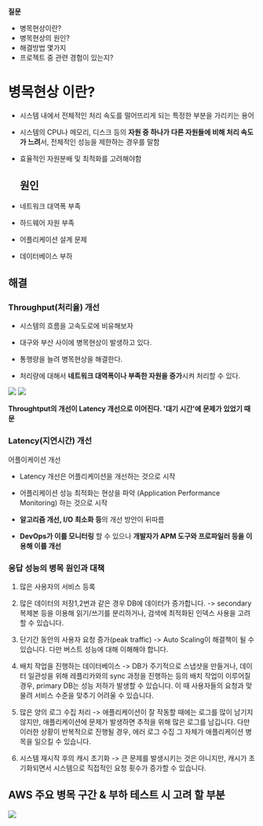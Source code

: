 **질문**

- 병목현상이란?
- 병목현상의 원인? 
- 해결방법 몇가지
- 프로젝트 중 관련 경험이 있는지?

# 병목현상 이란?

- 시스템 내에서 전체적인 처리 속도를 떨어뜨리게 되는 특정한 부분을 가리키는 용어
- 시스템의 CPU나 메모리, 디스크 등의 **자원 중 하나가 다른 자원들에 비해 처리 속도가 느려**서, 전체적인 성능을 제한하는 경우를 말함
- 효율적인 자원분배 및 최적화를 고려해야함
  
  ## 원인
- 네트워크 대역폭 부족 
- 하드웨어 자원 부족
- 어플리케이션 설계 문제 
- 데이터베이스 부하

## 해결

### Throughput(처리율) 개선

- 시스템의 흐름을 고속도로에 비유해보자 

- 대구와 부산 사이에 병목현상이 발생하고 있다.

- 통행량을 늘려 병목현상을 해결한다.

- 처리량에 대해서 **네트워크 대역폭이나 부족한 자원을 증가**시켜 처리할 수 있다.

![](https://velog.velcdn.com/images/eoveol/post/e7006905-3cfc-49c3-84ae-b53bdbbf8a66/image.png)
![](https://velog.velcdn.com/images/eoveol/post/d5fd605c-61a2-4738-965f-0565cc360606/image.png)

**Throughtput의 개선이 Latency 개선으로 이어진다. '대기 시간'에 문제가 있었기 때문**

### Latency(지연시간) 개선

어플이케이션 개선

- Latency 개선은 어플리케이션을 개선하는 것으로 시작

- 어플리케이션 성능 최적화는 현상을 파악 (Application Performance Monitoring) 하는 것으로 시작

- **알고리즘 개선, I/O 최소화 등**의 개선 방안이 뒤따름

- **DevOps가 이를 모니터링** 할 수 있으나 **개발자가 APM 도구와 프로파일러 등을 이용해 이를 개선**

### 응답 성능의 병목 원인과 대책

1. 많은 사용자의 서비스 등록

2. 많은 데이터의 저장1,2번과 같은 경우 DB에 데이터가 증가합니다.
   -> secondary 복제본 등을 이용해 읽기/쓰기를 분리하거나, 검색에 최적화된 인덱스 사용을 고려할 수 있습니다.

3. 단기간 동안의 사용자 요청 증가(peak traffic)
   -> Auto Scaling이 해결책이 될 수 있습니다. 다만 버스트 성능에 대해 이해해야 합니다.

4. 배치 작업을 진행하는 데이터베이스
   -> DB가 주기적으로 스냅샷을 만들거나, 데이터 일관성을 위해 레플리카와의 sync 과정을 진행하는 등의 배치 작업이 이루어질 경우, primary DB는 성능 저하가 발생할 수 있습니다. 이 때 사용자들의 요청과 맞물려 서비스 수준을 맞추기 어려울 수 있습니다.

5. 많은 양의 로그 수집 처리
   -> 애플리케이션이 잘 작동할 때에는 로그를 많이 남기지 않지만, 애플리케이션에 문제가 발생하면 추적을 위해 많은 로그를 남깁니다. 다만 이러한 상황이 반복적으로 진행될 경우, 에러 로그 수집 그 자체가 애플리케이션 병목을 일으킬 수 있습니다.

6. 시스템 재시작 후의 캐시 초기화
   -> 큰 문제를 발생시키는 것은 아니지만, 캐시가 초기화되면서 시스템으로 직접적인 요청 횟수가 증가할 수 있습니다.

## AWS 주요 병목 구간 & 부하 테스트 시 고려 할 부분

![](https://velog.velcdn.com/images/eoveol/post/fb3ab16d-5248-439f-a8c1-b096294ca0b4/image.png)
